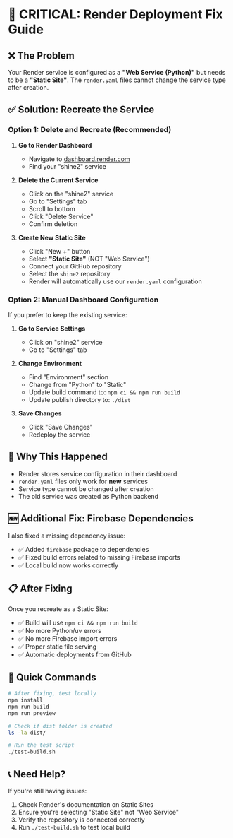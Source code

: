 # 🚨 CRITICAL: Render Deployment Fix Guide

## ❌ **The Problem**
Your Render service is configured as a **"Web Service (Python)"** but needs to be a **"Static Site"**. The `render.yaml` files cannot change the service type after creation.

## ✅ **Solution: Recreate the Service**

### **Option 1: Delete and Recreate (Recommended)**

1. **Go to Render Dashboard**
   - Navigate to [dashboard.render.com](https://dashboard.render.com)
   - Find your "shine2" service

2. **Delete the Current Service**
   - Click on the "shine2" service
   - Go to "Settings" tab
   - Scroll to bottom
   - Click "Delete Service"
   - Confirm deletion

3. **Create New Static Site**
   - Click "New +" button
   - Select **"Static Site"** (NOT "Web Service")
   - Connect your GitHub repository
   - Select the `shine2` repository
   - Render will automatically use our `render.yaml` configuration

### **Option 2: Manual Dashboard Configuration**

If you prefer to keep the existing service:

1. **Go to Service Settings**
   - Click on "shine2" service
   - Go to "Settings" tab

2. **Change Environment**
   - Find "Environment" section
   - Change from "Python" to "Static"
   - Update build command to: `npm ci && npm run build`
   - Update publish directory to: `./dist`

3. **Save Changes**
   - Click "Save Changes"
   - Redeploy the service

## 🔧 **Why This Happened**

- Render stores service configuration in their dashboard
- `render.yaml` files only work for **new** services
- Service type cannot be changed after creation
- The old service was created as Python backend

## 🆕 **Additional Fix: Firebase Dependencies**

I also fixed a missing dependency issue:
- ✅ Added `firebase` package to dependencies
- ✅ Fixed build errors related to missing Firebase imports
- ✅ Local build now works correctly

## 📋 **After Fixing**

Once you recreate as a Static Site:
- ✅ Build will use `npm ci && npm run build`
- ✅ No more Python/uv errors
- ✅ No more Firebase import errors
- ✅ Proper static file serving
- ✅ Automatic deployments from GitHub

## 🚀 **Quick Commands**

```bash
# After fixing, test locally
npm install
npm run build
npm run preview

# Check if dist folder is created
ls -la dist/

# Run the test script
./test-build.sh
```

## 📞 **Need Help?**

If you're still having issues:
1. Check Render's documentation on Static Sites
2. Ensure you're selecting "Static Site" not "Web Service"
3. Verify the repository is connected correctly
4. Run `./test-build.sh` to test local build
